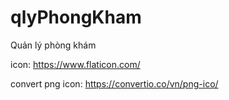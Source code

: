 # qlyPhongKham
Quản lý phòng khám

icon: https://www.flaticon.com/

convert png icon: https://convertio.co/vn/png-ico/
